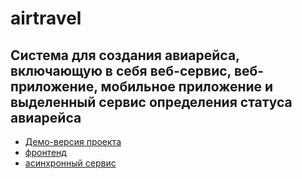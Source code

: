 # airtravel
## Система для создания авиарейса, включающую в себя веб-сервис, веб-приложение, мобильное приложение и выделенный сервис определения статуса авиарейса
  + [Демо-версия проекта](https://github.com/irina88-il/)
  + [фронтенд](https://github.com/irina88-il/airtravel-frontend)
  + [асинхронный сервис](https://github.com/irina88-il/async/tree/async)
